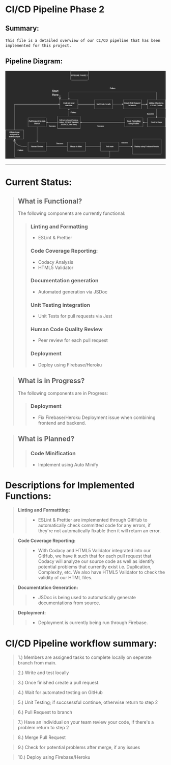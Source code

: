 # CI/CD Pipeline Phase 2

## Summary:

    This file is a detailed overview of our CI/CD pipeline that has been implemented for this project.

## Pipeline Diagram:

![Build Pipeline Diagram](./phase2.png)

---

# Current Status:

> ## What is Functional?
>
> The following components are currently functional:
>
> > ### Linting and Formatting
> >
> > - ESLint & Prettier
> >
> > ### Code Coverage Reporting:
> >
> > - Codacy Analysis
> > - HTML5 Validator
> >
> > ### Documentation generation
> >
> > - Automated generation via JSDoc
> >
> > ### Unit Testing integration
> >
> > - Unit Tests for pull requests via Jest
> >
> > ### Human Code Quality Review
> >
> > - Peer review for each pull request
> >
> > ### Deployment
> >
> > - Deploy using Firebase/Heroku

> ## What is in Progress?
>
> The following components are in Progress:
>
> > ### Deployment
> >
> > - Fix Firebase/Heroku Deployment issue when combining frontend and backend.

> ## What is Planned?
>
> > ### Code Minification
> >
> > - Implement using Auto Minify

# Descriptions for Implemented Functions:

> **Linting and Formattting:**
>
> > - ESLint & Prettier are implemented through GitHub to automatically check committed code for any errors, if they're not automatically fixable then it will return an error.

> **Code Coverage Reporting:**
>
> > - With Codacy and HTML5 Validator integrated into our GitHub, we have it such that for each pull request that Codacy will analyze our source code as well as identify potential problems that currently exist i.e. Duplication, Complexity, etc. We also have HTML5 Validator to check the validity of our HTML files.

> **Documentation Generation:**
>
> > - JSDoc is being used to automatically generate documentations from source.

> **Deployment:**
>
> > - Deployment is currently being run through Firebase.

# CI/CD Pipeline workflow summary:

> 1.) Members are assigned tasks to complete locally on seperate branch from main.

> 2.) Write and test locally

> 3.) Once finished create a pull request.

> 4.) Wait for automated testing on GitHub

> 5.) Unit Testing; if succsessful continue, otherwise return to step 2

> 6.) Pull Request to branch

> 7.) Have an individual on your team review your code, if there's a problem return to step 2

> 8.) Merge Pull Request

> 9.) Check for potential problems after merge, if any issues

> 10.) Deploy using Firebase/Heroku
